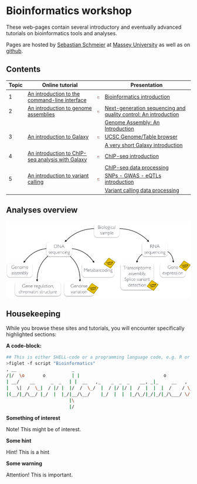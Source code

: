 # Bioinformatics workshop
These web-pages contain several introductory and eventually advanced tutorials on bioinformatics tools and analyses.

Pages are hosted by [Sebastian Schmeier](http://compbio.massey.ac.nz/schmeier) at [Massey University](http://compbio.massey.ac.nz/courses/bioinf-workshop/) as well as on [github](http://sschmeier.github.io/bioinf-workshop/).

## Contents

| Topic | Online tutorial |   | Presentation |
|-------|-----------------|:-:|--------------|
| 1 | [An introduction to the command-line interface](cli/index.md) | [![](data/pdf_small.png)](cli/doc/AnIntroductionToTheCLI_sschmeier.pdf) | [Bioinformatics introduction](http://dx.doi.org/10.6084/m9.figshare.1506799) |
| 2 | [An introduction to genome assemblies](genome-assembly/index.md) | [![](data/pdf_small.png)](genome-assembly/doc/GenomeAssembly_sschmeier.pdf) | [Next-generation sequencing and quality control: An introduction](https://dx.doi.org/10.6084/m9.figshare.2972320.v1) |
|  |  |  | [Genome Assembly: An Introduction](https://dx.doi.org/10.6084/m9.figshare.2972323.v1)  |
| 3 | [An introduction to Galaxy](galaxy-intro/index.md) | [![](data/pdf_small.png)](galaxy-intro/doc/AnIntroductionToGalaxy_sschmeier.pdf) | [UCSC Genome/Table browser](http://dx.doi.org/10.6084/m9.figshare.1537482) |
|  |  |  | [A very short Galaxy introduction](http://dx.doi.org/10.6084/m9.figshare.1537481) |
| 4 | [An introduction to ChIP-seq analysis with Galaxy](galaxy-chipseq/index.md) | [![](data/pdf_small.png)](galaxy-chipseq/doc/Galaxy-ChIPseq-Introduction_sschmeier.pdf) | [ChIP-seq introduction ](http://dx.doi.org/10.6084/m9.figshare.1545468) |
|  |  |  | [ChIP-seq data processing](http://dx.doi.org/10.6084/m9.figshare.1554130) |
| 5 | [An introduction to variant calling]() | [![](data/pdf_small.png)](galaxy-variant-calling/doc/Galaxy-Variant-Calling-Introduction_sschmeier.pdf)  | [SNPs - GWAS - eQTLs introduction](http://dx.doi.org/10.6084/m9.figshare.1515026) |
|  |  |  | [Variant calling data processing]() |

## Analyses overview

![Overview](data/WorkshopOverview.jpg)

## Housekeeping
While you browse these sites and tutorials, you will encounter specifically highlighted sections:

**A code-block:**

```bash
## This is either SHELL-code or a programming language code, e.g. R or python
>figlet -f script "Bioinformatics"
, __                     _
/|/  \o       o          | |                                o
| __/    __      _  _   | |  __   ,_    _  _  _    __, _|_     __   ,
|   \|  /  \_|  / |/ |  |/  /  \_/  |  / |/ |/ |  /  |  |  |  /    / \_
|(__/|_/\__/ |_/  |  |_/|__/\__/    |_/  |  |  |_/\_/|_/|_/|_/\___/ \/
                        |\
                        |/
```

**Something of interest**

Note! This might be of interest.

**Some hint**

Hint! This is a hint

**Some warning**

Attention! This is important.
